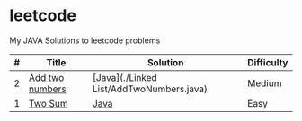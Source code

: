 # leetcode
My JAVA Solutions to leetcode problems

|#|Title|Solution|Difficulty|
|---|-----|--------|----------|
|2|[Add two numbers](https://leetcode.com/problems/add-two-numbers/)|[Java](./Linked List/AddTwoNumbers.java)|Medium|
|1|[Two Sum](https://leetcode.com/problems/two-sum/)|[Java](./Array/TwoSum.java)|Easy|

